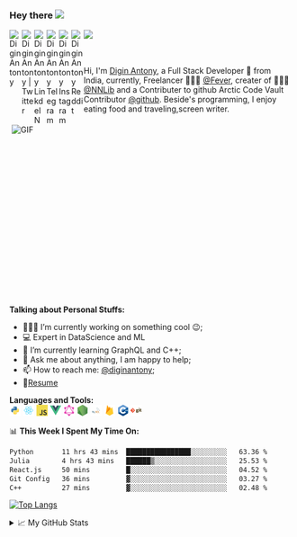 ### Hey there <img src="https://media.giphy.com/media/hvRJCLFzcasrR4ia7z/giphy.gif" width="25px">
<a href="https://discord.gg/qUbApEc">
  <img align="left" alt="Digin Antony" width="22px" src="https://cdn.jsdelivr.net/npm/simple-icons@v3/icons/discord.svg" />
</a>
<a href="https://twitter.com/geeky_abhiz">
  <img align="left" alt="Digin Antony | Twitter" width="22px" src="https://cdn.jsdelivr.net/npm/simple-icons@v3/icons/twitter.svg" />
</a>
<a href="https://www.linkedin.com/in/abhisheknaiidu/">
  <img align="left" alt="Digin Antony LinkdeIN" width="22px" src="https://cdn.jsdelivr.net/npm/simple-icons@v3/icons/linkedin.svg" />
</a>
<a href="https://t.me/abhisheknaiidu">
  <img align="left" alt="Digin Antony Telegram" width="22px" src="https://cdn.jsdelivr.net/npm/simple-icons@v3/icons/telegram.svg" />
</a>
<a href="https://www.instagram.com/abhisheknaiidu/">
  <img align="left" alt="Digin Antony Instagram" width="22px" src="https://cdn.jsdelivr.net/npm/simple-icons@v3/icons/instagram.svg" />
</a>
<a href="https://www.reddit.com/user/geekyabhi/">
  <img align="left" alt="Digin Antony Reddit" width="22px" src="https://cdn.jsdelivr.net/npm/simple-icons@v3/icons/reddit.svg" />
</a>

![](https://visitor-badge.glitch.me/badge?page_id=digin777)

<br />

Hi, I'm [Digin Antony](https://www.facebook.com/diginantony), a Full Stack Developer 🚀 from India, currently,  Freelancer 👨🏽‍💻 [@Fever](https://www.fever.com/diginantony), creater of 👨🏽‍💼[@NNLib](https://github.com/digin777/NNLib) and a Contributer to github Arctic Code Vault Contributor [@github](https://www.github.com/). Beside's programming, I enjoy eating food and traveling,screen writer.

  <img align="right" alt="GIF" src="https://github.com/abhisheknaiidu/abhisheknaiidu/blob/master/code.gif?raw=true" width="500" height="320" />
  
**Talking about Personal Stuffs:**

- 👨🏽‍💻 I’m currently working on something cool :wink:;
- 💻 Expert in DataScience and ML
- 🌱 I’m currently learning GraphQL and C++; 
- 💬 Ask me about anything, I am happy to help;
- 📫 How to reach me: [@diginantony](https://twitter.com/diginantony);
- 📝[Resume](https://drive.google.com/file/d/diginantony)

**Languages and Tools:**  
<code><img height="20" src="https://raw.githubusercontent.com/github/explore/80688e429a7d4ef2fca1e82350fe8e3517d3494d/topics/python/python.png"></code>
<code><img height="20" src="https://raw.githubusercontent.com/github/explore/80688e429a7d4ef2fca1e82350fe8e3517d3494d/topics/react/react.png"></code>
<code><img height="20" src="https://raw.githubusercontent.com/github/explore/80688e429a7d4ef2fca1e82350fe8e3517d3494d/topics/javascript/javascript.png"></code>
<code><img height="20" src="https://raw.githubusercontent.com/github/explore/80688e429a7d4ef2fca1e82350fe8e3517d3494d/topics/vue/vue.png"></code>
<code><img height="20" src="https://raw.githubusercontent.com/github/explore/5c058a388828bb5fde0bcafd4bc867b5bb3f26f3/topics/graphql/graphql.png"></code>
<code><img height="20" src="https://raw.githubusercontent.com/github/explore/80688e429a7d4ef2fca1e82350fe8e3517d3494d/topics/nodejs/nodejs.png"></code>
<code><img height="20" src="https://raw.githubusercontent.com/github/explore/80688e429a7d4ef2fca1e82350fe8e3517d3494d/topics/mysql/mysql.png"></code>
<code><img height="20" src="https://raw.githubusercontent.com/github/explore/80688e429a7d4ef2fca1e82350fe8e3517d3494d/topics/firebase/firebase.png"></code>
<code><img height="20" src="https://raw.githubusercontent.com/github/explore/80688e429a7d4ef2fca1e82350fe8e3517d3494d/topics/cpp/cpp.png"></code>
<code><img height="20" src="https://raw.githubusercontent.com/github/explore/80688e429a7d4ef2fca1e82350fe8e3517d3494d/topics/git/git.png"></code>

📊 **This Week I Spent My Time On:**
<!--START_SECTION:waka-->
```text
Python       11 hrs 43 mins  ████████████████░░░░░░░░░   63.36 % 
Julia        4 hrs 43 mins   ██████▒░░░░░░░░░░░░░░░░░░   25.53 % 
React.js     50 mins         █░░░░░░░░░░░░░░░░░░░░░░░░   04.52 % 
Git Config   36 mins         ▓░░░░░░░░░░░░░░░░░░░░░░░░   03.27 % 
C++          27 mins         ▓░░░░░░░░░░░░░░░░░░░░░░░░   02.48 % 
```
<!--END_SECTION:waka-->
[![Top Langs](https://github-readme-stats.vercel.app/api/top-langs/?username=digin777&layout=compact)](https://github.com/anuraghazra/github-readme-stats)
<details>
<summary>📈 My GitHub Stats</summary>

<p align="center"> <img src="https://github-readme-stats.vercel.app/api?username=digin777&show_icons=true&theme=gotham" alt="Digin Antony" />
<br>
  
  

![Profile Views](https://komarev.com/ghpvc/?username=digin777&color=blue)

## Find me around the web :globe_with_meridians:
[![DEV Badge](https://img.shields.io/badge/-samujjwaal-0A0A0A?style=flat&logo=dev.to&logoColor=white)](https://dev.to/diginantony)
[![StackOverflow Badge](https://img.shields.io/badge/-daftdey-FE7A16?style=flat&logo=Stack%20Overflow&logoColor=white&)](https://stackoverflow.com/users/12843322/diginantony?tab=profile)
[![Instagram Badge](https://img.shields.io/badge/-Instagram-C13584?style=flat&logo=Instagram&logoColor=white)](https://www.instagram.com/diginantony/)
[![Soundcloud Badge](https://img.shields.io/badge/-Soundcloud-FE5000?style=flat&logo=Soundcloud&logoColor=white)](https://soundcloud.com/diginantony)
[![Spotify Badge](https://img.shields.io/badge/-Spotify-1DB954?style=flat&logo=Spotify&logoColor=white)](https://open.spotify.com/user/diginantony)
[![YouTube Badge](https://img.shields.io/badge/-YouTube-FF0000?style=flat&logo=YouTube&logoColor=white)](https://www.youtube.com/diginantony/playlists)
[![Reddit Badge](https://img.shields.io/badge/-u/daftdey-FF4500?style=flat&logo=Reddit&logoColor=white)](https://www.reddit.com/user/diginantony/ "Find on Reddit")
</details>


